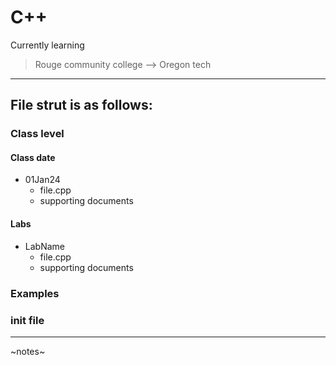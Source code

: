 # C++

Currently learning

> Rouge community college --> Oregon tech

<!-- ## Project Overview -->

<!-- ## Features -->

<!-- - Locational weather data
- Four day forecast
- Weather data by zip -->

---

## File strut is as follows:

### Class level

#### Class date

- 01Jan24
  - file.cpp
  - supporting documents

#### Labs

- LabName
  - file.cpp
  - supporting documents

### Examples

### init file

---

~notes~

<!-- ### Week one

> Initialize api's

- start django project
- connect to ip-api
- connect to open weather maps
- connect to new york times api

### Week Two

> Build home view

- sort threw weather data
- assign data to variables
- start displaying weather data

### Week Three

> Search Functionality and styling

- work on home page styling (bootstrap)
- build django view for search function

### Week Four

> Finish styling

- Finish styling
- Make last minute corrections/additions -->
